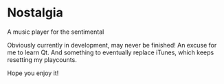 Nostalgia
=========

A music player for the sentimental

Obviously currently in development, may never be finished!  An excuse for me to learn Qt.  And something to eventually replace iTunes, which keeps resetting my playcounts.

Hope you enjoy it!

